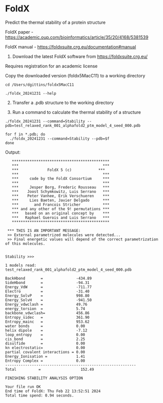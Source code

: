 # FoldX

Predict the thermal stability of a protein structure

FoldX paper - https://academic.oup.com/bioinformatics/article/35/20/4168/5381539

FoldX manual - https://foldxsuite.crg.eu/documentation#manual

1. Download the latest FoldX software from https://foldxsuite.crg.eu/

Requires registration for an academic license

Copy the downloaded version (foldx5MacC11) to a working directory

```
cd /Users/dgittins/foldx5MacC11

./foldx_20241231 --help
```

2. Transfer a .pdb structure to the working directory

3. Run a command to calculate the thermal stability of a structure

```
./foldx_20241231 --command=Stability --pdb=test_relaxed_rank_001_alphafold2_ptm_model_4_seed_000.pdb

for f in *.pdb; do
  ./foldx_20241231 --command=Stability --pdb=$f
done
```

Output:
```
   ********************************************
   ***                                      ***
   ***             FoldX 5 (c)            ***
   ***                                      ***
   ***     code by the FoldX Consortium     ***
   ***                                      ***
   ***     Jesper Borg, Frederic Rousseau   ***
   ***    Joost Schymkowitz, Luis Serrano   ***
   ***    Peter Vanhee, Erik Verschueren    ***
   ***     Lies Baeten, Javier Delgado      ***
   ***       and Francois Stricher          ***
   *** and any other of the 9! permutations ***
   ***   based on an original concept by    ***
   ***   Raphael Guerois and Luis Serrano   ***
   ********************************************

 *** THIS IS AN IMPORTANT MESSAGE: 
 >> External parametrized molecules were detected...
 >> Final energetic values will depend of the correct parametrization of this molecules. 


Stability >>>

1 models read: test_relaxed_rank_001_alphafold2_ptm_model_4_seed_000.pdb

BackHbond       =               -434.89
SideHbond       =               -94.31
Energy_VdW      =               -711.77
Electro         =               -31.40
Energy_SolvP    =               998.80
Energy_SolvH    =               -941.50
Energy_vdwclash =               49.76
energy_torsion  =               5.74
backbone_vdwclash=              456.86
Entropy_sidec   =               361.90
Entropy_mainc   =               953.62
water bonds     =               0.00
helix dipole    =               -7.12
loop_entropy    =               0.00
cis_bond        =               2.25
disulfide       =               0.00
kn electrostatic=               0.00
partial covalent interactions = 0.00
Energy_Ionisation =             1.41
Entropy Complex =               0.00
-----------------------------------------------------------
Total          = 				  152.49

FINISHING STABILITY ANALYSIS OPTION

Your file run OK
End time of FoldX: Thu Feb 22 13:52:51 2024
Total time spend: 0.94 seconds.
```
